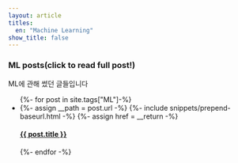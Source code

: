 ```yaml
---
layout: article
titles:
  en: "Machine Learning"
show_title: false
---
```


### ML posts(click to read full post!)
ML에 관해 썼던 글들입니다

<div class="post-list">
  <ul>
    {%- for post in site.tags["ML"]-%}
    <li>
      {%- assign __path = post.url -%}
      {%- include snippets/prepend-baseurl.html -%}
      {%- assign href = __return -%}
      <div>
        <h4><a href="{{ href }}">{{ post.title }}</a></h4>
      </div>
    </li>
    {%- endfor -%}
  </ul>
</div>



<script>
  {%- include scripts/home.js -%}
</script>
